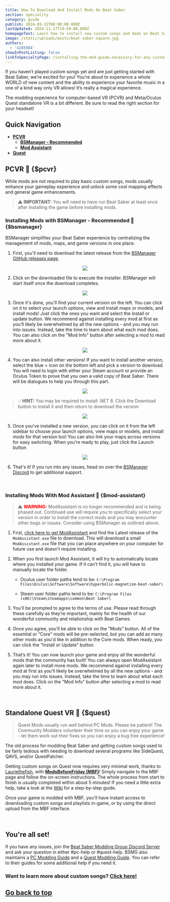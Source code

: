 ```yaml
---
title: How To Download And Install Mods On Beat Saber
section: speciality
category: guide
publish: 2024-03-22T00:00:00.000Z
lastUpdated: 2024-11-17T19:59:00.000Z
homepageText: Learn how to install new custom songs and mods on Beat Saber with this guide!
image: /static/uploads/posts/beat-saber-square.jpg
authors:
  - '4285984'
showInPostListing: false
linkToSpecialtyPage: /installing-the-mod-guide-necessary-for-any-custom-songs
---
```


If you haven’t played custom songs yet and are just getting started with Beat Saber, we’re excited for you! You’re about to experience a whole WORLD of new content and the ability to experience your favorite music in a one of a kind way only VR allows! It’s really a magical experience.

The modding experience for computer-based VR (PCVR) and Meta/Oculus Quest standalone VR is a bit different. Be sure to read the right section for your headset!

## Quick Navigation

- [**PCVR**](#pcvr)
  - [**BSManager - Recommended**](#bsmanager)
  - [**Mod Assistant**](#mod-assistant)
- [**Quest**](#quest)

## PCVR <a href="#pcvr" style="text-decoration:none;">🔗</a> {$pcvr}

While mods are not required to play basic custom songs, mods usually enhance your gameplay experience and unlock some cool mapping effects and general game enhancements.

> ⚠️ **IMPORTANT:** You will need to have run Beat Saber at least once after installing the game before installing mods.

### Installing Mods with BSManager - Recommended <a href="#bsmanager" style="text-decoration:none;">🔗</a> {$bsmanager}

BSManager simplifies your Beat Saber experience by centralizing the management of mods, maps, and game versions in one place.

1. First, you'll need to download the latest release from the [BSManager GitHub releases page](https://github.com/Zagrios/bs-manager/releases).

<p align="center">
    <a href="https://github.com/Zagrios/bs-manager/releases"><img src="/uploads/posts/get-started-custom-mods/bsmanager1.png"></a>
</p>

2. Click on the downloaded file to execute the installer. BSManager will start itself once the download completes.

<p align="center">
    <img src="/uploads/posts/get-started-custom-mods/bsmanager5.png">
</p>

3. Once it's done, you'll find your current version on the left. You can click on it to select your launch options, view and install maps or models, and install mods! Just click the ones you want and select the Install or update button. We recommend against installing every mod at first as you’ll likely be overwhelmed by all the new options - and you may run into issues. Instead, take the time to learn about what each mod does. You can also click on the "Mod Info" button after selecting a mod to read more about it.

<p align="center">
    <img src="/uploads/posts/get-started-custom-mods/bsmanager6.png">
</p>

4. You can also install other versions! If you want to install another version, select the blue + icon on the bottom left and pick a version to download. You will need to login with either your Steam account or provide an Oculus Token to prove that you own a valid copy of Beat Saber. There will be dialogues to help you through this part.

<p align="center">
    <img src="/uploads/posts/get-started-custom-mods/bsmanager2.png">
</p>

> 💡 **HINT:** You may be required to install .NET 8. Click the Download button to install it and then return to download the version

<p align="center">
    <img src="/uploads/posts/get-started-custom-mods/bsmanager3.png">
</p>

5. Once you've installed a new version, you can click on it from the left sidebar to choose your launch options, view maps or models, and install mods for that version too! You can also link your maps across versions for easy switching. When you're ready to play, just click the Launch button

<p align="center">
    <img src="/uploads/posts/get-started-custom-mods/bsmanager4.png">
</p>

6. That's it! If you run into any issues, head on over the [BSManager Discord](https://discord.gg/uSqbHVpKdV) to get additional support.

<br />

### Installing Mods With Mod Assistant <a href="#mod-assistant" style="text-decoration:none;">🔗</a> {$mod-assistant}

> ⚠️ <span style="color: red;">**WARNING:**</span> ModAssistant is no longer recommended and is being phased out. Continued use will require you to specifically select your version in order to install the correct mods and you may encounter other bugs or issues. Consider using BSManager as outlined above.

1. First, [click here to get ModAssistant](https://github.com/bsmg/ModAssistant/releases) and find the Latest release of the `ModAssistant.exe` file to download. This will download a small `ModAssistant.exe` file that you can place anywhere on your computer for future use and doesn’t require installing.

2. When you first launch Mod Assistant, it will try to automatically locate where you installed your game. If it can’t find it, you will have to manually locate the folder.

   - Oculus user folder paths tend to be: `C:\Program Files\Oculus\Software\Software\hyperbolic-magnetism-beat-saber\`

   - Steam user folder paths tend to be: `C:\Program Files (x86)\Steam\steamapps\common\Beat Saber\`

3. You’ll be prompted to agree to the terms of use. Please read through these carefully as they’re important, mainly for the health of our wonderful community and relationship with Beat Games.

4. Once you agree, you’ll be able to click on the “Mods” button. All of the essential or “Core" mods will be pre-selected, but you can add as many other mods as you'd like in addition to the Core mods. When ready, you can click the “Install or Update” button.

5. That’s it! You can now launch your game and enjoy all the wonderful mods that the community has built! You can always open ModAssistant again later to install more mods. We recommend against installing every mod at first as you’ll likely be overwhelmed by all the new options - and you may run into issues. Instead, take the time to learn about what each mod does. Click on the "Mod Info" button after selecting a mod to read more about it.

<br />

## Standalone Quest VR <a href="#quest" style="text-decoration:none;">🔗</a> {$quest}

> Quest Mods usually run well behind PC Mods. Please be patient! The Community Modders volunteer their time so you can enjoy your game - let them work out their fixes so you can enjoy a bug free experience!

The old process for modding Beat Saber and getting custom songs used to be fairly tedious with needing to download several programs like SideQuest, QAVS, and/or QuestPatcher.

Getting custom songs on Quest now requires very minimal work, thanks to [Lauriethefish](https://github.com/Lauriethefish), with [**ModsBeforeFriday (MBF)**](https://mbf.bsquest.xyz/)! Simply navigate to the MBF page and follow the on-screen instructions. The whole process from start to finish is usually completed within about 5 minutes! If you need a little extra help, take a look at the [Wiki](https://bsmg.wiki/quest/modding-with-mbf.html) for a step-by-step guide.

Once your game is modded with MBF, you'll have instant access to downloading custom songs and playlists in-game, or by using the direct upload from the MBF interface.

<br />

## You're all set!

If you have any issues, join the [Beat Saber Modding Group Discord Server](https://discord.gg/beatsabermods) and ask your question in either #pc-help or #quest-help. BSMG also maintains a [PC Modding Guide](https://bsmg.wiki/pc-modding.html) and a [Quest Modding Guide](https://bsmg.wiki/quest-modding.html). You can refer to their guides for some additional help if you need it.

### Want to learn more about custom songs? [Click here!](/getting-started/custom-songs)

## [Go back to top](#)
